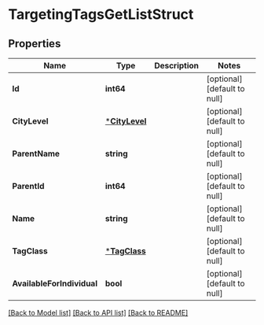 # TargetingTagsGetListStruct

## Properties
Name | Type | Description | Notes
------------ | ------------- | ------------- | -------------
**Id** | **int64** |  | [optional] [default to null]
**CityLevel** | [***CityLevel**](CityLevel.md) |  | [optional] [default to null]
**ParentName** | **string** |  | [optional] [default to null]
**ParentId** | **int64** |  | [optional] [default to null]
**Name** | **string** |  | [optional] [default to null]
**TagClass** | [***TagClass**](TagClass.md) |  | [optional] [default to null]
**AvailableForIndividual** | **bool** |  | [optional] [default to null]

[[Back to Model list]](../README.md#documentation-for-models) [[Back to API list]](../README.md#documentation-for-api-endpoints) [[Back to README]](../README.md)


